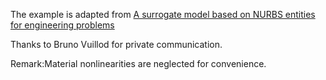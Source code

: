 The example is adapted from [A surrogate model based on NURBS entities for engineering problems](http://dx.doi.org/10.4203/ccc.5.1.10)

Thanks to Bruno Vuillod for private communication.

Remark:Material nonlinearities are neglected for convenience.

